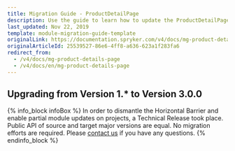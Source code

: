 ```yaml
---
title: Migration Guide - ProductDetailPage
description: Use the guide to learn how to update the ProductDetailPage module.
last_updated: Nov 22, 2019
template: module-migration-guide-template
originalLink: https://documentation.spryker.com/v4/docs/mg-product-details-page
originalArticleId: 25539527-86e6-4ff8-a636-623a1f283fa6
redirect_from:
  - /v4/docs/mg-product-details-page
  - /v4/docs/en/mg-product-details-page
---
```


## Upgrading from Version 1.* to Version 3.0.0

{% info_block infoBox %}
In order to dismantle the Horizontal Barrier and enable partial module updates on projects, a Technical Release took place. Public API of source and target major versions are equal. No migration efforts are required. Please [contact us](https://spryker.com/en/support/) if you have any questions.
{% endinfo_block %}
